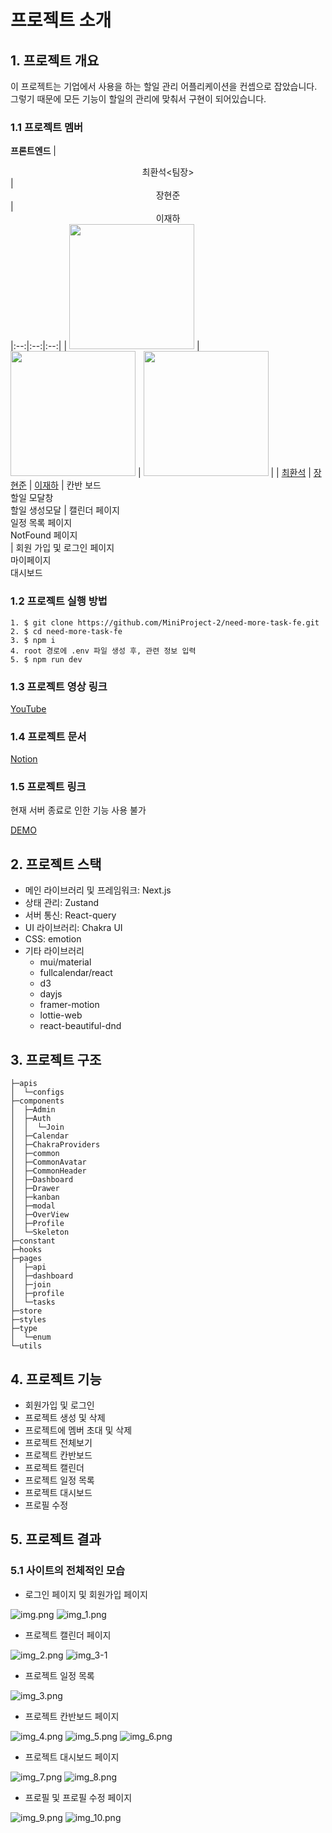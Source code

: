 #  프로젝트 소개

## 1. 프로젝트 개요
이 프로젝트는 기업에서 사용을 하는 할일 관리 어플리케이션을 컨셉으로 잡았습니다. 그렇기 때문에 모든 기능이 할일의 관리에 맞춰서 구현이 되어있습니다.

### 1.1 프로젝트 멤버
**프론트엔드**
| <center>최환석<팀장></center> | <center>장현준</center>|<center>이재하</center>
|:--:|:--:|:--:|
| <img src="https://avatars.githubusercontent.com/u/97926993?v=4" width="200"> | <img src="https://avatars.githubusercontent.com/u/83224463?v=4" width=200> | <img src="https://avatars.githubusercontent.com/u/108874515?v=4" width=200> |
| [최환석](https://github.com/BeeMOre32) | [장현준](https://github.com/hyeon17)  | [이재하](https://github.com/jaehafe) |
칸반 보드 <br/> 할일 모달창 <br/> 할일 생성모달  |  캘린더 페이지  </br> 일정 목록 페이지</br> NotFound 페이지 </br> | 회원 가입 및 로그인 페이지 <br/> 마이페이지 <br/> 대시보드

### 1.2 프로젝트 실행 방법
```
1. $ git clone https://github.com/MiniProject-2/need-more-task-fe.git
2. $ cd need-more-task-fe
3. $ npm i
4. root 경로에 .env 파일 생성 후, 관련 정보 입력
5. $ npm run dev
```
### 1.3 프로젝트 영상 링크
[YouTube](https://www.youtube.com/watch?v=e9pzpZ4raEI)

### 1.4 프로젝트 문서
[Notion](https://oxidized-meteorite-e5d.notion.site/Need-More-Task-efad589c601948349d6f309bb62784d4)

### 1.5 프로젝트 링크
현재 서버 종료로 인한 기능 사용 불가

[DEMO](https://need-more-task.vercel.app)

## 2. 프로젝트 스택
 - 메인 라이브러리 및 프레임워크: Next.js
 - 상태 관리: Zustand
 - 서버 통신: React-query
 - UI 라이브러리: Chakra UI
 - CSS: emotion
 - 기타 라이브러리
   - mui/material
   - fullcalendar/react
   - d3
   - dayjs
   - framer-motion
   - lottie-web
   - react-beautiful-dnd

## 3. 프로젝트 구조
```
├─apis
│  └─configs
├─components
│  ├─Admin
│  ├─Auth
│  │  └─Join
│  ├─Calendar
│  ├─ChakraProviders
│  ├─common
│  ├─CommonAvatar
│  ├─CommonHeader
│  ├─Dashboard
│  ├─Drawer
│  ├─kanban
│  ├─modal
│  ├─OverView
│  ├─Profile
│  └─Skeleton
├─constant
├─hooks
├─pages
│  ├─api
│  ├─dashboard
│  ├─join
│  ├─profile
│  └─tasks
├─store
├─styles
├─type
│  └─enum
└─utils
```

## 4. 프로젝트 기능

- 회원가입 및 로그인
- 프로젝트 생성 및 삭제
- 프로젝트에 멤버 초대 및 삭제
- 프로젝트 전체보기
- 프로젝트 칸반보드
- 프로젝트 캘린더
- 프로젝트 일정 목록
- 프로젝트 대시보드
- 프로필 수정

## 5. 프로젝트 결과

### 5.1 사이트의 전체적인 모습

- 로그인 페이지 및 회원가입 페이지

![img.png](exam/img.png)
![img_1.png](exam/img_1.png)

- 프로젝트 캘린더 페이지

![img_2.png](exam/img_2.png)
![img_3-1](exam/img_3-1.png)

- 프로젝트 일정 목록

![img_3.png](exam/img_3.png)

- 프로젝트 칸반보드 페이지

![img_4.png](exam/img_4.png)
![img_5.png](exam/img_5.png)
![img_6.png](exam/img_6.png)

- 프로젝트 대시보드 페이지

![img_7.png](exam/img_7.png)
![img_8.png](exam/img_8.png)

- 프로필 및 프로필 수정 페이지

![img_9.png](exam/img_9.png)
![img_10.png](exam/img_10.png)
